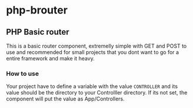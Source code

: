 # php-brouter

## PHP Basic router
This is a basic router component, extremelly simple with GET and POST to use and recommended for small projects that you dont want to go for a entire framework and make it heavy.

### How to use
Your project have to define a variable with the value `CONTROLLER` and its value should be the directory to your Controlller directory. If its not set, the component will put the value as App/Controllers.
<br>


### 